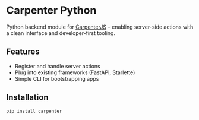 # Carpenter Python

Python backend module for [CarpenterJS](https://github.com/erickweyunga/CarpenterJS) – enabling server-side actions with a clean interface and developer-first tooling.

## Features

- Register and handle server actions
- Plug into existing frameworks (FastAPI, Starlette)
- Simple CLI for bootstrapping apps

## Installation

```bash
pip install carpenter
